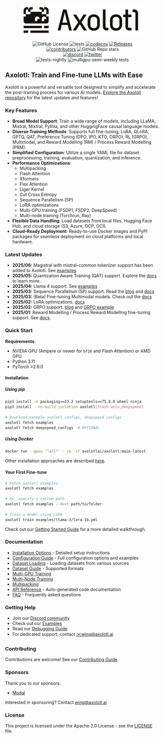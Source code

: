 <p align="center">
    <picture>
        <source media="(prefers-color-scheme: dark)" srcset="https://raw.githubusercontent.com/axolotl-ai-cloud/axolotl/887513285d98132142bf5db2a74eb5e0928787f1/image/axolotl_logo_digital_white.svg">
        <source media="(prefers-color-scheme: light)" srcset="https://raw.githubusercontent.com/axolotl-ai-cloud/axolotl/887513285d98132142bf5db2a74eb5e0928787f1/image/axolotl_logo_digital_black.svg">
        <img alt="Axolotl" src="https://raw.githubusercontent.com/axolotl-ai-cloud/axolotl/887513285d98132142bf5db2a74eb5e0928787f1/image/axolotl_logo_digital_black.svg" width="400" height="104" style="max-width: 100%;">
    </picture>
</p>

<p align="center">
    <img src="https://img.shields.io/github/license/axolotl-ai-cloud/axolotl.svg?color=blue" alt="GitHub License">
    <img src="https://github.com/axolotl-ai-cloud/axolotl/actions/workflows/tests.yml/badge.svg" alt="tests">
    <a href="https://codecov.io/gh/axolotl-ai-cloud/axolotl"><img src="https://codecov.io/gh/axolotl-ai-cloud/axolotl/branch/main/graph/badge.svg" alt="codecov"></a>
    <a href="https://github.com/axolotl-ai-cloud/axolotl/releases"><img src="https://img.shields.io/github/release/axolotl-ai-cloud/axolotl.svg" alt="Releases"></a>
    <br/>
    <a href="https://github.com/axolotl-ai-cloud/axolotl/graphs/contributors"><img src="https://img.shields.io/github/contributors-anon/axolotl-ai-cloud/axolotl?color=yellow&style=flat-square" alt="contributors" style="height: 20px;"></a>
    <img src="https://img.shields.io/github/stars/axolotl-ai-cloud/axolotl" alt="GitHub Repo stars">
    <br/>
    <a href="https://discord.com/invite/HhrNrHJPRb"><img src="https://img.shields.io/badge/discord-7289da.svg?style=flat-square&logo=discord" alt="discord" style="height: 20px;"></a>
    <a href="https://twitter.com/axolotl_ai"><img src="https://img.shields.io/twitter/follow/axolotl_ai?style=social" alt="twitter" style="height: 20px;"></a>
    <br/>
    <img src="https://github.com/axolotl-ai-cloud/axolotl/actions/workflows/tests-nightly.yml/badge.svg" alt="tests-nightly">
    <img src="https://github.com/axolotl-ai-cloud/axolotl/actions/workflows/multi-gpu-e2e.yml/badge.svg" alt="multigpu-semi-weekly tests">
</p>

## Axolotl: Train and Fine-tune LLMs with Ease

Axolotl is a powerful and versatile tool designed to simplify and accelerate the post-training process for various AI models.  [Explore the Axolotl repository](https://github.com/axolotl-ai-cloud/axolotl) for the latest updates and features!

### Key Features

*   **Broad Model Support**: Train a wide range of models, including LLaMA, Mistral, Mixtral, Pythia, and other HuggingFace causal language models.
*   **Diverse Training Methods**: Supports full fine-tuning, LoRA, QLoRA, GPTQ, QAT, Preference Tuning (DPO, IPO, KTO, ORPO), RL (GRPO), Multimodal, and Reward Modelling (RM) / Process Reward Modelling (PRM).
*   **Simplified Configuration**: Utilize a single YAML file for dataset preprocessing, training, evaluation, quantization, and inference.
*   **Performance Optimizations**:
    *   Multipacking
    *   Flash Attention
    *   Xformers
    *   Flex Attention
    *   Liger Kernel
    *   Cut Cross Entropy
    *   Sequence Parallelism (SP)
    *   LoRA optimizations
    *   Multi-GPU training (FSDP1, FSDP2, DeepSpeed)
    *   Multi-node training (Torchrun, Ray)
*   **Flexible Data Handling**: Load datasets from local files, Hugging Face Hub, and cloud storage (S3, Azure, GCP, OCI).
*   **Cloud-Ready Deployment**: Ready-to-use Docker images and PyPI packages for seamless deployment on cloud platforms and local hardware.

### Latest Updates

*   **2025/06:** Magistral with mistral-common tokenizer support has been added to Axolotl. See [examples](https://github.com/axolotl-ai-cloud/axolotl/tree/main/examples/magistral)
*   **2025/05:** Quantization Aware Training (QAT) support. Explore the [docs](https://docs.axolotl.ai/docs/qat.html) to learn more.
*   **2025/04:** Llama 4 support. See [examples](https://github.com/axolotl-ai-cloud/axolotl/tree/main/examples/llama-4)
*   **2025/03:** Sequence Parallelism (SP) support. Read the [blog](https://huggingface.co/blog/axolotl-ai-co/long-context-with-sequence-parallelism-in-axolotl) and [docs](https://docs.axolotl.ai/docs/sequence_parallelism.html)
*   **2025/03:** (Beta) Fine-tuning Multimodal models. Check out the [docs](https://docs.axolotl.ai/docs/multimodal.html)
*   **2025/02:** LoRA optimizations. [docs](https://docs.axolotl.ai/docs/lora_optims.html)
*   **2025/02:** GRPO support. [blog](https://huggingface.co/blog/axolotl-ai-co/training-llms-w-interpreter-feedback-wasm) and [GRPO example](https://github.com/axolotl-ai-cloud/grpo_code)
*   **2025/01:** Reward Modelling / Process Reward Modelling fine-tuning support. See [docs](https://docs.axolotl.ai/docs/reward_modelling.html).

### Quick Start

**Requirements**:

*   NVIDIA GPU (Ampere or newer for `bf16` and Flash Attention) or AMD GPU
*   Python 3.11
*   PyTorch ≥2.6.0

#### Installation

##### Using pip

```bash
pip3 install -U packaging==23.2 setuptools==75.8.0 wheel ninja
pip3 install --no-build-isolation axolotl[flash-attn,deepspeed]

# Download example axolotl configs, deepspeed configs
axolotl fetch examples
axolotl fetch deepspeed_configs  # OPTIONAL
```

##### Using Docker

```bash
docker run --gpus '"all"' --rm -it axolotlai/axolotl:main-latest
```

Other installation approaches are described [here](https://docs.axolotl.ai/docs/installation.html).

#### Your First Fine-tune

```bash
# Fetch axolotl examples
axolotl fetch examples

# Or, specify a custom path
axolotl fetch examples --dest path/to/folder

# Train a model using LoRA
axolotl train examples/llama-3/lora-1b.yml
```

Check out our [Getting Started Guide](https://docs.axolotl.ai/docs/getting-started.html) for a more detailed walkthrough.

### Documentation

*   [Installation Options](https://docs.axolotl.ai/docs/installation.html) - Detailed setup instructions
*   [Configuration Guide](https://docs.axolotl.ai/docs/config-reference.html) - Full configuration options and examples
*   [Dataset Loading](https://docs.axolotl.ai/docs/dataset_loading.html) - Loading datasets from various sources
*   [Dataset Guide](https://docs.axolotl.ai/docs/dataset-formats/) - Supported formats
*   [Multi-GPU Training](https://docs.axolotl.ai/docs/multi-gpu.html)
*   [Multi-Node Training](https://docs.axolotl.ai/docs/multi-node.html)
*   [Multipacking](https://docs.axolotl.ai/docs/multipack.html)
*   [API Reference](https://docs.axolotl.ai/docs/api/) - Auto-generated code documentation
*   [FAQ](https://docs.axolotl.ai/docs/faq.html) - Frequently asked questions

### Getting Help

*   Join our [Discord community](https://discord.gg/HhrNrHJPRb)
*   Check out our [Examples](https://github.com/axolotl-ai-cloud/axolotl/tree/main/examples/)
*   Read our [Debugging Guide](https://docs.axolotl.ai/docs/debugging.html)
*   For dedicated support, contact [✉️wing@axolotl.ai](mailto:wing@axolotl.ai)

### Contributing

Contributions are welcome! See our [Contributing Guide](https://github.com/axolotl-ai-cloud/axolotl/blob/main/.github/CONTRIBUTING.md).

### Sponsors

Thank you to our sponsors:

*   [Modal](https://www.modal.com?utm_source=github&utm_medium=github&utm_campaign=axolotl)

Interested in sponsoring? Contact [wing@axolotl.ai](mailto:wing@axolotl.ai)

### License

This project is licensed under the Apache 2.0 License - see the [LICENSE](LICENSE) file.